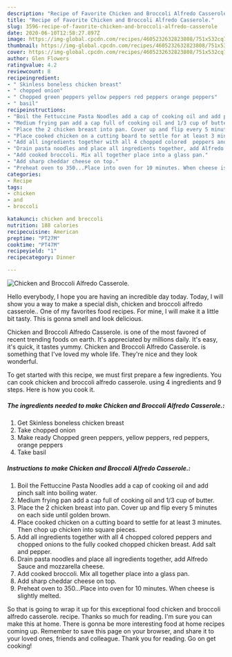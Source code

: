 ```yaml
---
description: "Recipe of Favorite Chicken and Broccoli Alfredo Casserole."
title: "Recipe of Favorite Chicken and Broccoli Alfredo Casserole."
slug: 3596-recipe-of-favorite-chicken-and-broccoli-alfredo-casserole
date: 2020-06-10T12:58:27.897Z
image: https://img-global.cpcdn.com/recipes/4605232632823808/751x532cq70/chicken-and-broccoli-alfredo-casserole-recipe-main-photo.jpg
thumbnail: https://img-global.cpcdn.com/recipes/4605232632823808/751x532cq70/chicken-and-broccoli-alfredo-casserole-recipe-main-photo.jpg
cover: https://img-global.cpcdn.com/recipes/4605232632823808/751x532cq70/chicken-and-broccoli-alfredo-casserole-recipe-main-photo.jpg
author: Glen Flowers
ratingvalue: 4.2
reviewcount: 8
recipeingredient:
- " Skinless boneless chicken breast"
- " chopped onion"
- " Chopped green peppers yellow peppers red peppers orange peppers"
- " basil"
recipeinstructions:
- "Boil the Fettuccine Pasta Noodles add a cap of cooking oil and add pinch salt into boiling water."
- "Medium frying pan add a cap full of cooking oil and 1/3 cup of butter."
- "Place the 2 chicken breast into pan. Cover up and flip every 5 minutes on each side until golden brown."
- "Place cooked chicken on a cutting board to settle for at least 3 minutes. Then chop up chicken into square pieces."
- "Add all ingredients together with all 4 chopped colored  peppers and chopped onions to the fully cooked chopped chicken breast. Add salt and pepper."
- "Drain pasta noodles and place all ingredients together, add Alfredo Sauce and mozzarella cheese."
- "Add cooked broccoli. Mix all together place into a glass pan."
- "Add sharp cheddar cheese on top."
- "Preheat oven to 350...Place into oven for 10 minutes. When cheese is slightly melted."
categories:
- Recipe
tags:
- chicken
- and
- broccoli

katakunci: chicken and broccoli 
nutrition: 188 calories
recipecuisine: American
preptime: "PT27M"
cooktime: "PT47M"
recipeyield: "1"
recipecategory: Dinner

---
```



![Chicken and Broccoli Alfredo Casserole.](https://img-global.cpcdn.com/recipes/4605232632823808/751x532cq70/chicken-and-broccoli-alfredo-casserole-recipe-main-photo.jpg)

Hello everybody, I hope you are having an incredible day today. Today, I will show you a way to make a special dish, chicken and broccoli alfredo casserole.. One of my favorites food recipes. For mine, I will make it a little bit tasty. This is gonna smell and look delicious.



Chicken and Broccoli Alfredo Casserole. is one of the most favored of recent trending foods on earth. It's appreciated by millions daily. It's easy, it's quick, it tastes yummy. Chicken and Broccoli Alfredo Casserole. is something that I've loved my whole life. They're nice and they look wonderful.


To get started with this recipe, we must first prepare a few ingredients. You can cook chicken and broccoli alfredo casserole. using 4 ingredients and 9 steps. Here is how you cook it.

<!--inarticleads1-->

##### The ingredients needed to make Chicken and Broccoli Alfredo Casserole.:

1. Get  Skinless boneless chicken breast
1. Take  chopped onion
1. Make ready  Chopped green peppers, yellow peppers, red peppers, orange peppers
1. Take  basil




<!--inarticleads2-->

##### Instructions to make Chicken and Broccoli Alfredo Casserole.:

1. Boil the Fettuccine Pasta Noodles add a cap of cooking oil and add pinch salt into boiling water.
1. Medium frying pan add a cap full of cooking oil and 1/3 cup of butter.
1. Place the 2 chicken breast into pan. Cover up and flip every 5 minutes on each side until golden brown.
1. Place cooked chicken on a cutting board to settle for at least 3 minutes. Then chop up chicken into square pieces.
1. Add all ingredients together with all 4 chopped colored  peppers and chopped onions to the fully cooked chopped chicken breast. Add salt and pepper.
1. Drain pasta noodles and place all ingredients together, add Alfredo Sauce and mozzarella cheese.
1. Add cooked broccoli. Mix all together place into a glass pan.
1. Add sharp cheddar cheese on top.
1. Preheat oven to 350...Place into oven for 10 minutes. When cheese is slightly melted.




So that is going to wrap it up for this exceptional food chicken and broccoli alfredo casserole. recipe. Thanks so much for reading. I'm sure you can make this at home. There is gonna be more interesting food at home recipes coming up. Remember to save this page on your browser, and share it to your loved ones, friends and colleague. Thank you for reading. Go on get cooking!
